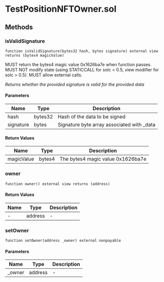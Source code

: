 
# TestPositionNFTOwner.sol

    

    
## Methods
### isValidSignature
```solidity
function isValidSignature(bytes32 hash, bytes signature) external view returns (bytes4 magicValue)
```

            
MUST return the bytes4 magic value 0x1626ba7e when function passes. MUST NOT modify state (using STATICCALL for solc < 0.5, view modifier for solc > 0.5). MUST allow external calls.

            
*Returns whether the provided signature is valid for the provided data*
#### Parameters

| Name | Type | Description |
|---|---|---|
| hash | bytes32 | Hash of the data to be signed |
| signature | bytes | Signature byte array associated with _data |

#### Return Values

| Name | Type | Description |
|---|---|---|
| magicValue | bytes4 | The bytes4 magic value 0x1626ba7e |

### owner
```solidity
function owner() external view returns (address)
```

            

            
#### Return Values

| Name | Type | Description |
|---|---|---|
| - | address | - |

### setOwner
```solidity
function setOwner(address _owner) external nonpayable
```

            

            
#### Parameters

| Name | Type | Description |
|---|---|---|
| _owner | address | - |


